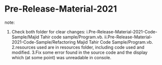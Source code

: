 # Pre-Release-Material-2021

 note:
 1. Check both folder for clear changes:
  i.Pre-Release-Material-2021-Code-Sample/Majid Tahir code sample/Program.vb.
  ii.Pre-Release-Material-2021-Code-Sample/Refactoring Majid Tahir Code Sample/Program.vb.
 2.resources used are in resources folder, including code used and modified.
 3.Fix some error found in the source code and the display which (at some point) was unreadable in console.
